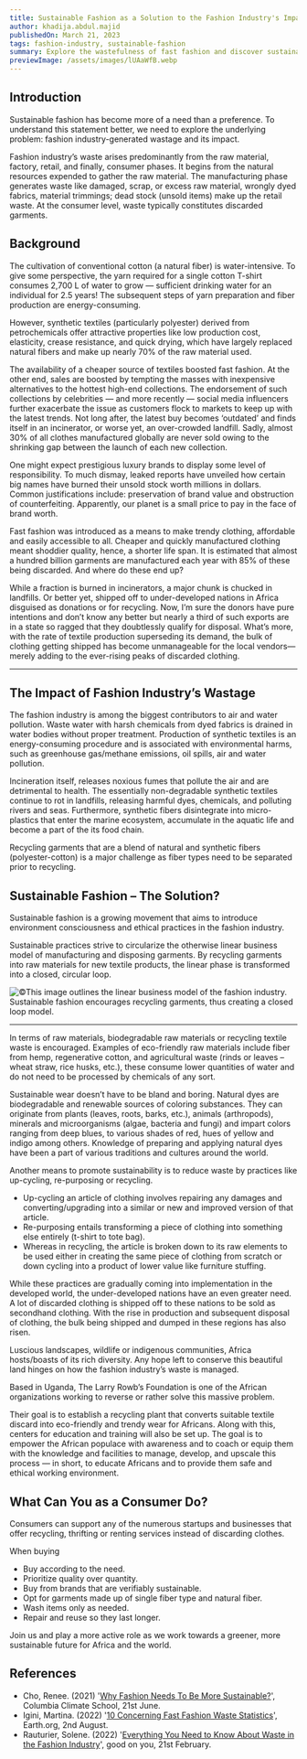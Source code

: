 ```yaml
---
title: Sustainable Fashion as a Solution to the Fashion Industry's Impact on Wastefulness
author: khadija.abdul.majid
publishedOn: March 21, 2023
tags: fashion-industry, sustainable-fashion
summary: Explore the wastefulness of fast fashion and discover sustainable solutions to make a positive impact on the environment, and how LRF is committed to this cause
previewImage: /assets/images/lUAaWfB.webp
---
```


## Introduction

Sustainable fashion has become more of a need than a preference. To understand this statement better, we need to explore the underlying problem: fashion industry-generated wastage and its impact.

Fashion industry’s waste arises predominantly from the raw material, factory, retail, and finally, consumer phases. It begins from the natural resources expended to gather the raw material. The manufacturing phase generates waste like damaged, scrap, or excess raw material, wrongly dyed fabrics, material trimmings; dead stock (unsold items) make up the retail waste. At the consumer level, waste typically constitutes discarded garments.

## Background

The cultivation of conventional cotton (a natural fiber) is water-intensive. To give some perspective, the yarn required for a single cotton T-shirt consumes 2,700 L of water to grow — sufficient drinking water for an individual for 2.5 years! The subsequent steps of yarn preparation and fiber production are energy-consuming.

However, synthetic textiles (particularly polyester) derived from petrochemicals offer attractive properties like low production cost, elasticity, crease resistance, and quick drying, which have largely replaced natural fibers and make up nearly 70% of the raw material used.

The availability of a cheaper source of textiles boosted fast fashion. At the other end, sales are boosted by tempting the masses with inexpensive alternatives to the hottest high-end collections. The endorsement of such collections by celebrities — and more recently — social media influencers further exacerbate the issue as customers flock to markets to keep up with the latest trends. Not long after, the latest buy becomes ‘outdated’ and finds itself in an incinerator, or worse yet, an over-crowded landfill. Sadly, almost 30% of all clothes manufactured globally are never sold owing to the shrinking gap between the launch of each new collection.

One might expect prestigious luxury brands to display some level of responsibility. To much dismay, leaked reports have unveiled how certain big names have burned their unsold stock worth millions in dollars. Common justifications include: preservation of brand value and obstruction of counterfeiting. Apparently, our planet is a small price to pay in the face of brand worth.

Fast fashion was introduced as a means to make trendy clothing, affordable and easily accessible to all. Cheaper and quickly manufactured clothing meant shoddier quality, hence, a shorter life span. It is estimated that almost a hundred billion garments are manufactured each year with 85% of these being discarded. And where do these end up?

While a fraction is burned in incinerators, a major chunk is chucked in landfills. Or better yet, shipped off to under-developed nations in Africa disguised as donations or for recycling. Now, I’m sure the donors have pure intentions and don’t know any better but nearly a third of such exports are in a state so ragged that they doubtlessly qualify for disposal. What’s more, with the rate of textile production superseding its demand, the bulk of clothing getting shipped has become unmanageable for the local vendors— merely adding to the ever-rising peaks of discarded clothing.

---

## The Impact of Fashion Industry’s Wastage

The fashion industry is among the biggest contributors to air and water pollution. Waste water with harsh chemicals from dyed fabrics is drained in water bodies without proper treatment. Production of synthetic textiles is an energy-consuming procedure and is associated with environmental harms, such as greenhouse gas/methane emissions, oil spills, air and water pollution.

Incineration itself, releases noxious fumes that pollute the air and are detrimental to health. The essentially non-degradable synthetic textiles continue to rot in landfills, releasing harmful dyes, chemicals, and polluting rivers and seas. Furthermore, synthetic fibers disintegrate into micro-plastics that enter the marine ecosystem, accumulate in the aquatic life and become a part of the its food chain.

Recycling garments that are a blend of natural and synthetic fibers (polyester-cotton) is a major challenge as fiber types need to be separated prior to recycling.

## Sustainable Fashion – The Solution?

Sustainable fashion is a growing movement that aims to introduce environment consciousness and ethical practices in the fashion industry.

Sustainable practices strive to circularize the otherwise linear business model of manufacturing and disposing garments. By recycling garments into raw materials for new textile products, the linear phase is transformed into a closed, circular loop.

![©This image outlines the linear business model of the fashion industry. Sustainable fashion encourages recycling garments, thus creating a closed loop model.](/assets/images/lUAaWfB.webp)

---

In terms of raw materials, biodegradable raw materials or recycling textile waste is encouraged. Examples of eco-friendly raw materials include fiber from hemp, regenerative cotton, and agricultural waste (rinds or leaves – wheat straw, rice husks, etc.), these consume lower quantities of water and do not need to be processed by chemicals of any sort.

Sustainable wear doesn’t have to be bland and boring. Natural dyes are biodegradable and renewable sources of coloring substances. They can originate from plants (leaves, roots, barks, etc.), animals (arthropods), minerals and microorganisms (algae, bacteria and fungi) and impart colors ranging from deep blues, to various shades of red, hues of yellow and indigo among others. Knowledge of preparing and applying natural dyes have been a part of various traditions and cultures around the world.

Another means to promote sustainability is to reduce waste by practices like up-cycling, re-purposing or recycling.

-   Up-cycling an article of clothing involves repairing any damages and converting/upgrading into a similar or new and improved version of that article.
-   Re-purposing entails transforming a piece of clothing into something else entirely (t-shirt to tote bag).
-   Whereas in recycling, the article is broken down to its raw elements to be used either in creating the same piece of clothing from scratch or down cycling into a product of lower value like furniture stuffing.

While these practices are gradually coming into implementation in the developed world, the under-developed nations have an even greater need. A lot of discarded clothing is shipped off to these nations to be sold as secondhand clothing. With the rise in production and subsequent disposal of clothing, the bulk being shipped and dumped in these regions has also risen.

Luscious landscapes, wildlife or indigenous communities, Africa hosts/boasts of its rich diversity. Any hope left to conserve this beautiful land hinges on how the fashion industry’s waste is managed.

Based in Uganda, The Larry Rowb’s Foundation is one of the African organizations working to reverse or rather solve this massive problem.

Their goal is to establish a recycling plant that converts suitable textile discard into eco-friendly and trendy wear for Africans. Along with this, centers for education and training will also be set up. The goal is to empower the African populace with awareness and to coach or equip them with the knowledge and facilities to manage, develop, and upscale this process — in short, to educate Africans and to provide them safe and ethical working environment.

## What Can You as a Consumer Do?

Consumers can support any of the numerous startups and businesses that offer recycling, thrifting or renting services instead of discarding clothes.

When buying

-   Buy according to the need.
-   Prioritize quality over quantity.
-   Buy from brands that are verifiably sustainable.
-   Opt for garments made up of single fiber type and natural fiber.
-   Wash items only as needed.
-   Repair and reuse so they last longer.

Join us and play a more active role as we work towards a greener, more sustainable future for Africa and the world.

## References

-   Cho, Renee. (2021) '[Why Fashion Needs To Be More Sustainable?](https://news.climate.columbia.edu/2021/06/10/why-fashion-needs-to-be-more-sustainable/)', Columbia Climate School, 21st June.
-   Igini, Martina. (2022) '[10 Concerning Fast Fashion Waste Statistics](https://earth.org/statistics-about-fast-fashion-waste/)', Earth.org, 2nd August.
-   Rauturier, Solene. (2022) '[Everything You Need to Know About Waste in the Fashion Industry](https://goodonyou.eco/waste-luxury-fashion/)', good on you, 21st February.
